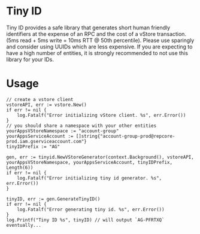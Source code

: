 # Tiny ID

Tiny ID provides a safe library that generates short human friendly identifiers at the expense of an RPC and
the cost of a vStore transaction. (5ms read + 5ms write = 10ms RTT @ 50th percentile).  Please use sparingly
and consider using UUIDs which are less expensive.  If you are expecting to have a high number of entities, it is
strongly recommended to not use this library for your IDs.

# Usage

```golang
// create a vstore client
vstoreAPI, err := vstore.New()
if err != nil {
    log.Fatalf("Error initializing vStore client. %s", err.Error())
}
// you should share a namespace with your other entities
yourAppsVStoreNamespace := "account-group"
yourAppsServiceAccount := []string{"account-group-prod@repcore-prod.iam.gserviceaccount.com"}
tinyIDPrefix := "AG"

gen, err := tinyid.NewVStoreGenerator(context.Background(), vstoreAPI, yourAppsVStoreNamespace, yourAppsServiceAccount, tinyIDPrefix, Length(6))
if err != nil {
    log.Fatalf("Error initializing tiny id generator. %s", err.Error())
}

tinyID, err := gen.GenerateTinyID()
if err != nil {
    log.Fatalf("Error generating tiny id. %s", err.Error())
}
log.Printf("Tiny ID %s", tinyID) // will output `AG-PFRTXQ` eventually...

```

